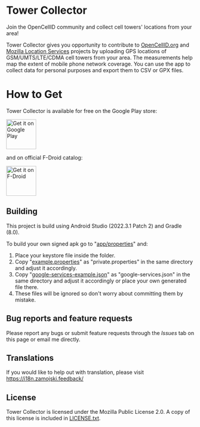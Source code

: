 # Tower Collector
Join the OpenCellID community and collect cell towers' locations from your area!

Tower Collector gives you opportunity to contribute to [OpenCellID.org](https://opencellid.org/) and [Mozilla Location Services](https://location.services.mozilla.com/) projects by uploading GPS locations of GSM/UMTS/LTE/CDMA cell towers from your area. The measurements help map the extent of mobile phone network coverage. You can use the app to collect data for personal purposes and export them to CSV or GPX files.

# How to Get

Tower Collector is available for free on the Google Play store:

[<img src="https://play.google.com/intl/en_us/badges/images/generic/en_badge_web_generic.png" alt="Get it on Google Play" height="80">](https://play.google.com/store/apps/details?id=info.zamojski.soft.towercollector)

and on official F-Droid catalog:

[<img src="https://fdroid.gitlab.io/artwork/badge/get-it-on.png" alt="Get it on F-Droid" height="80">](https://f-droid.org/packages/info.zamojski.soft.towercollector/)

## Building
This project is build using Android Studio (2022.3.1 Patch 2) and Gradle (8.0).

To build your own signed apk go to "[app/properties](app/properties)" and:

 1. Place your keystore file inside the folder.
 2. Copy "[example.properties](app/properties/example.properties)" as "private.properties" in the same directory and adjust it accordingly.
 3. Copy "[google-services-example.json](app/google-services-example.json)" as "google-services.json" in the same directory and adjust it accordingly or place your own generated file there.
 4. These files will be ignored so don't worry about committing them by mistake.

## Bug reports and feature requests
Please report any bugs or submit feature requests through the *Issues* tab on this page or email me directly.

## Translations
If you would like to help out with translation, please visit https://i18n.zamojski.feedback/

## License
Tower Collector is licensed under the Mozilla Public License 2.0. A copy of this license is included in [LICENSE.txt](LICENSE.txt).
